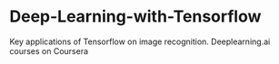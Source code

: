 # Deep-Learning-with-Tensorflow
Key applications of Tensorflow on image recognition.
Deeplearning.ai courses on Coursera
